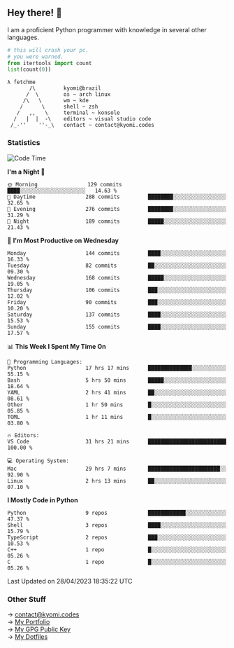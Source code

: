 ## Hey there! 👋
I am a proficient Python programmer with knowledge in several other languages.

```py
# this will crash your pc.
# you were warned.
from itertools import count
list(count(0))
```
```
λ fetchme
       /\         kyomi@brazil
      /  \        os ~ arch linux
     /\   \       wm ~ kde
    /      \      shell ~ zsh
   /   ,,   \     terminal ~ konsole
  /   |  |  -\    editors ~ visual studio code
 /_-''    ''-_\   contact ~ contact@kyomi.codes
```

### Statistics
<!--START_SECTION:waka-->
![Code Time](http://img.shields.io/badge/Code%20Time-45%20hrs%2020%20mins-blue)

**I'm a Night 🦉** 

```text
🌞 Morning                129 commits         ████░░░░░░░░░░░░░░░░░░░░░   14.63 % 
🌆 Daytime                288 commits         ████████░░░░░░░░░░░░░░░░░   32.65 % 
🌃 Evening                276 commits         ████████░░░░░░░░░░░░░░░░░   31.29 % 
🌙 Night                  189 commits         █████░░░░░░░░░░░░░░░░░░░░   21.43 % 
```
📅 **I'm Most Productive on Wednesday** 

```text
Monday                   144 commits         ████░░░░░░░░░░░░░░░░░░░░░   16.33 % 
Tuesday                  82 commits          ██░░░░░░░░░░░░░░░░░░░░░░░   09.30 % 
Wednesday                168 commits         █████░░░░░░░░░░░░░░░░░░░░   19.05 % 
Thursday                 106 commits         ███░░░░░░░░░░░░░░░░░░░░░░   12.02 % 
Friday                   90 commits          ███░░░░░░░░░░░░░░░░░░░░░░   10.20 % 
Saturday                 137 commits         ████░░░░░░░░░░░░░░░░░░░░░   15.53 % 
Sunday                   155 commits         ████░░░░░░░░░░░░░░░░░░░░░   17.57 % 
```


📊 **This Week I Spent My Time On** 

```text
💬 Programming Languages: 
Python                   17 hrs 17 mins      ██████████████░░░░░░░░░░░   55.15 % 
Bash                     5 hrs 50 mins       █████░░░░░░░░░░░░░░░░░░░░   18.64 % 
YAML                     2 hrs 41 mins       ██░░░░░░░░░░░░░░░░░░░░░░░   08.61 % 
Other                    1 hr 50 mins        █░░░░░░░░░░░░░░░░░░░░░░░░   05.85 % 
TOML                     1 hr 11 mins        █░░░░░░░░░░░░░░░░░░░░░░░░   03.80 % 

🔥 Editors: 
VS Code                  31 hrs 21 mins      █████████████████████████   100.00 % 

💻 Operating System: 
Mac                      29 hrs 7 mins       ███████████████████████░░   92.90 % 
Linux                    2 hrs 13 mins       ██░░░░░░░░░░░░░░░░░░░░░░░   07.10 % 
```

**I Mostly Code in Python** 

```text
Python                   9 repos             ████████████░░░░░░░░░░░░░   47.37 % 
Shell                    3 repos             ████░░░░░░░░░░░░░░░░░░░░░   15.79 % 
TypeScript               2 repos             ███░░░░░░░░░░░░░░░░░░░░░░   10.53 % 
C++                      1 repo              █░░░░░░░░░░░░░░░░░░░░░░░░   05.26 % 
C                        1 repo              █░░░░░░░░░░░░░░░░░░░░░░░░   05.26 % 
```




 Last Updated on 28/04/2023 18:35:22 UTC
<!--END_SECTION:waka-->

### Other Stuff

→ contact@kyomi.codes<br />
→ [My Portfolio](https://kyomi.codes)<br />
→ [My GPG Public Key](https://github.com/bitterteriyaki.gpg)<br />
→ [My Dotfiles](https://github.com/bitterteriyaki/dotfiles) 
